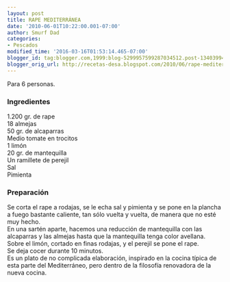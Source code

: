 ```yaml
---
layout: post
title: RAPE MEDITERRÁNEA
date: '2010-06-01T10:22:00.001-07:00'
author: Smurf Dad
categories:
- Pescados
modified_time: '2016-03-16T01:53:14.465-07:00'
blogger_id: tag:blogger.com,1999:blog-5299957599287034512.post-1340399467530943011
blogger_orig_url: http://recetas-desa.blogspot.com/2010/06/rape-mediterranea.html
---
```


Para 6 personas.<br /><h3>Ingredientes</h3>1.200 gr. de rape<br />18 almejas<br />50 gr. de alcaparras<br />Medio tomate en trocitos<br />1 limón<br />20 gr. de mantequilla<br />Un ramillete de perejil<br />Sal<br />Pimienta<br /><h3>Preparación</h3>Se corta el rape a rodajas, se le echa sal y pimienta y se pone en la plancha a fuego bastante caliente, tan sólo vuelta y vuelta, de manera que no esté muy hecho.<br />En una sartén aparte, hacemos una reducción de mantequilla con las alcaparras y las almejas hasta que la mantequilla tenga color avellana. Sobre el limón, cortado en finas rodajas, y el perejil se pone el rape.<br />Se deja cocer durante 10 minutos.<br />Es un plato de no complicada elaboración, inspirado en la cocina típica de esta parte del Mediterráneo, pero dentro de la filosofía renovadora de la nueva cocina.